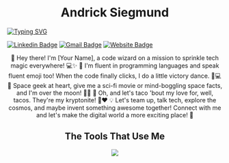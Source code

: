 <h1 align="center">Andrick Siegmund</h1>
<a href="https://git.io/typing-svg"><img src="https://readme-typing-svg.demolab.com?font=Fira+Code&size=25&pause=1000&center=true&random=false&width=435&lines=software+engineer;debugger;problem+solver;lifelong+learner" alt="Typing SVG" /></a>

[![Linkedin Badge](https://img.shields.io/badge/-Andrick-blue?style=flat&logo=Linkedin&logoColor=white&link=https://www.linkedin.com/in/andricksiegmund/)](https://www.linkedin.com/in/andricksiegmund/)
[![Gmail Badge](https://img.shields.io/badge/-Gmail-c14438?style=flat&logo=Gmail&logoColor=white&link=mailto:andrick.siegmund@gmail.com)](mailto:andrick.siegmund@gmail.com)
[![Website Badge](https://img.shields.io/badge/-Portfolio-47CCCC?style=flat&logo=Netlify&logoColor=white&link=https://andrick-siegmunds-portfolio.netlify.app/)](https://andrick-siegmunds-portfolio.netlify.app/)

<p align="center">👋 Hey there! I'm [Your Name], a code wizard on a mission to sprinkle tech magic everywhere! 💻✨
🚀 I'm fluent in programming languages and speak fluent emoji too! When the code finally clicks, I do a little victory dance. 💃💻
🌌 Space geek at heart, give me a sci-fi movie or mind-boggling space facts, and I'm over the moon! 🌠🚀
🌮 Oh, and let's taco 'bout my love for, well, tacos. They're my kryptonite! 🌮❤️
💡 Let's team up, talk tech, explore the cosmos, and maybe invent something awesome together!
Connect with me and let's make the digital world a more exciting place! 🌟</p>

<h2 align="center">The Tools That Use Me</h2>
<p align="center">
  <img src="https://skillicons.dev/icons?i=github,js,react,nodejs,express,mongodb,apollo,graphql,mysql,sequelize,heroku,html,css,regex,jest,bootstrap,vscode,discord&perline=9" />
</p>



<!--
**Paulsig007/Paulsig007** is a ✨ _special_ ✨ repository because its `README.md` (this file) appears on your GitHub profile.

Here are some ideas to get you started:

- 🔭 I’m currently working on ...
- 🌱 I’m currently learning ...
- 👯 I’m looking to collaborate on ...
- 🤔 I’m looking for help with ...
- 💬 Ask me about ...
- 📫 How to reach me: ...
- 😄 Pronouns: ...
- ⚡ Fun fact: ...
-->

